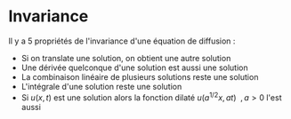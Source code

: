 # Invariance

Il y a 5 propriétés de l'invariance d'une équation de diffusion :
- Si on translate une solution, on obtient une autre solution 
- Une dérivée quelconque d'une solution est aussi une solution
- La combinaison linéaire de plusieurs solutions reste une solution
- L'intégrale d'une solution reste une solution
- Si $u(x,t)$ est une solution alors la fonction dilaté $u(a^{1/2}x, at) \ \ , a > 0$ l'est aussi